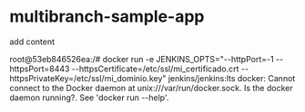 # multibranch-sample-app

add content

root@53eb846526ea:/# docker run -e JENKINS_OPTS="--httpPort=-1 --httpsPort=8443 --httpsCertificate=/etc/ssl/mi_certificado.crt --httpsPrivateKey=/etc/ssl/mi_dominio.key" jenkins/jenkins:lts
docker: Cannot connect to the Docker daemon at unix:///var/run/docker.sock. Is the docker daemon running?.
See 'docker run --help'.
